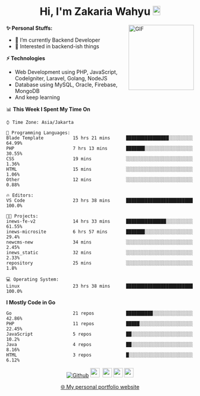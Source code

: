 <h1 align="center">Hi, I'm Zakaria Wahyu <img src="https://github.com/TheDudeThatCode/TheDudeThatCode/blob/master/Assets/Hi.gif" width="20px" height="25px"></h1>

<img align="right" alt="GIF" height="175px" src="https://www.nayakapratama.co.id/wp-content/uploads/2019/07/Website-Maintenance.gif" />

**✨ Personal Stuffs:**
- 🔭 I’m currently Backend Developer
- 🌱 Interested in backend-ish things

**⚡ Technologies**
- Web Development using PHP, JavaScript, CodeIgniter, Laravel, Golang, NodeJS
- Database using MySQL, Oracle, Firebase, MongoDB
- And keep learning

<!--START_SECTION:waka-->
📊 **This Week I Spent My Time On** 

```text
⌚︎ Time Zone: Asia/Jakarta

💬 Programming Languages: 
Blade Template           15 hrs 21 mins      ████████████████░░░░░░░░░   64.99% 
PHP                      7 hrs 13 mins       ███████░░░░░░░░░░░░░░░░░░   30.55% 
CSS                      19 mins             ░░░░░░░░░░░░░░░░░░░░░░░░░   1.36% 
HTML                     15 mins             ░░░░░░░░░░░░░░░░░░░░░░░░░   1.06% 
Other                    12 mins             ░░░░░░░░░░░░░░░░░░░░░░░░░   0.88%

🔥 Editors: 
VS Code                  23 hrs 38 mins      █████████████████████████   100.0%

🐱‍💻 Projects: 
inews-fe-v2              14 hrs 33 mins      ███████████████░░░░░░░░░░   61.55% 
inews-microsite          6 hrs 57 mins       ███████░░░░░░░░░░░░░░░░░░   29.4% 
newcms-new               34 mins             ░░░░░░░░░░░░░░░░░░░░░░░░░   2.45% 
inews_static             32 mins             ░░░░░░░░░░░░░░░░░░░░░░░░░   2.33% 
repository               25 mins             ░░░░░░░░░░░░░░░░░░░░░░░░░   1.8%

💻 Operating System: 
Linux                    23 hrs 38 mins      █████████████████████████   100.0%

```

**I Mostly Code in Go** 

```text
Go                       21 repos            ██████████░░░░░░░░░░░░░░░   42.86% 
PHP                      11 repos            █████░░░░░░░░░░░░░░░░░░░░   22.45% 
JavaScript               5 repos             ██░░░░░░░░░░░░░░░░░░░░░░░   10.2% 
Java                     4 repos             ██░░░░░░░░░░░░░░░░░░░░░░░   8.16% 
HTML                     3 repos             █░░░░░░░░░░░░░░░░░░░░░░░░   6.12%

```



<!--END_SECTION:waka-->

<p align="center">
<a href="https://github.com/zakariawahyu" target="_blank"><img alt="Github" src="https://img.shields.io/badge/GitHub-%2312100E.svg?&style=for-the-badge&logo=Github&logoColor=white" /></a>
<a href="https://www.twitter.com/_zakariawahyu"><img src="https://img.shields.io/badge/twitter-%231DA1F2.svg?&style=for-the-badge&logo=twitter&logoColor=white" height=25></a> 
<a href="https://www.linkedin.com/in/zakariawahyu"><img src="https://img.shields.io/badge/linkedin-%230077B5.svg?&style=for-the-badge&logo=linkedin&logoColor=white" height=25></a> 
<a href="https://www.instagram.com/_zakariawahyu"><img src="https://img.shields.io/badge/instagram-%23E4405F.svg?&style=for-the-badge&logo=instagram&logoColor=white" height=25></a>
<a href="https://medium.com/@zakariawahyu"><img src="https://img.shields.io/badge/Medium-12100E?style=for-the-badge&logo=medium&logoColor=white" height=25></a>
</p>
<p align="center"><a href="https://www.zakariawahyu.com" target="_blank">🌐 My personal portfolio website</a></p>

